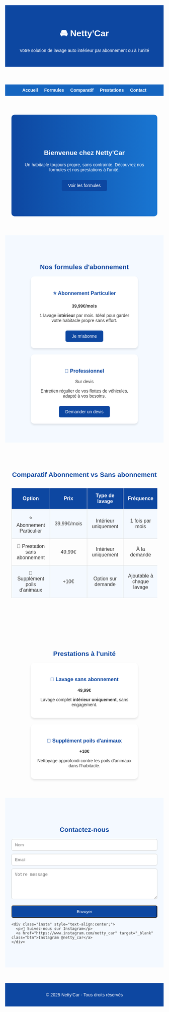<!DOCTYPE html>
<html lang="fr">
<head>
  <meta charset="UTF-8">
  <meta name="viewport" content="width=device-width, initial-scale=1.0">
  <title>Netty'Car - Lavage auto intérieur</title>
  <meta name="description" content="Netty'Car propose un abonnement lavage auto intérieur une fois par mois à 39,99€, ainsi que des prestations intérieures à l'unité dès 49,99€. Supplément poils d'animaux 10€. Suivez-nous sur Instagram @netty_car.">
  <style>
    body {
      margin: 0;
      font-family: Arial, sans-serif;
      color: #333;
    }
    header {
      background: #0d47a1;
      color: white;
      padding: 30px;
      text-align: center;
    }
    nav {
      display: flex;
      justify-content: center;
      gap: 20px;
      background: #1565c0;
      padding: 10px;
    }
    nav a {
      color: white;
      text-decoration: none;
      font-weight: bold;
    }
    nav a:hover {
      text-decoration: underline;
    }
    section {
      padding: 60px 20px;
      max-width: 1200px;
      margin: auto;
    }
    .hero {
      text-align: center;
      background: linear-gradient(to right, #0d47a1, #1976d2);
      color: white;
      padding: 80px 20px;
      border-radius: 10px;
    }
    .formules {
      display: flex;
      gap: 20px;
      flex-wrap: wrap;
      justify-content: center;
    }
    .card {
      background: white;
      border-radius: 10px;
      padding: 20px;
      box-shadow: 0 4px 6px rgba(0,0,0,0.1);
      width: 300px;
      text-align: center;
      transition: transform 0.3s;
    }
    .card:hover {
      transform: scale(1.05);
    }
    .card h3 {
      color: #0d47a1;
    }
    .btn {
      display: inline-block;
      margin-top: 10px;
      padding: 10px 20px;
      background: #0d47a1;
      color: white;
      text-decoration: none;
      border-radius: 5px;
      transition: 0.3s;
    }
    .btn:hover {
      background: #1565c0;
    }
    table {
      width: 100%;
      border-collapse: collapse;
      margin-top: 30px;
    }
    th, td {
      border: 1px solid #ddd;
      padding: 15px;
      text-align: center;
    }
    th {
      background: #0d47a1;
      color: white;
    }
    tr:nth-child(even) {
      background: #f4f9ff;
    }
    form {
      display: flex;
      flex-direction: column;
      gap: 10px;
      max-width: 500px;
      margin: auto;
    }
    input, textarea {
      padding: 10px;
      border: 1px solid #ccc;
      border-radius: 5px;
    }
    footer {
      background: #0d47a1;
      color: white;
      text-align: center;
      padding: 15px;
      margin-top: 50px;
    }
    .insta {
      margin-top: 20px;
    }
  </style>
</head>
<body>

  <header>
    <h1>🚘 Netty'Car</h1>
    <p>Votre solution de lavage auto intérieur par abonnement ou à l'unité</p>
  </header>

  <nav>
    <a href="#accueil">Accueil</a>
    <a href="#formules">Formules</a>
    <a href="#comparatif">Comparatif</a>
    <a href="#prestations">Prestations</a>
    <a href="#contact">Contact</a>
  </nav>

  <section id="accueil">
    <div class="hero">
      <h2>Bienvenue chez Netty'Car</h2>
      <p>Un habitacle toujours propre, sans contrainte. Découvrez nos formules et nos prestations à l'unité.</p>
      <a href="#formules" class="btn">Voir les formules</a>
    </div>
  </section>

  <section id="formules" style="background:#f4f9ff;">
    <h2 style="text-align:center; color:#0d47a1;">Nos formules d'abonnement</h2>
    <div class="formules">
      <div class="card">
        <h3>⭐ Abonnement Particulier</h3>
        <p><strong>39,99€/mois</strong></p>
        <p>1 lavage <strong>intérieur</strong> par mois. Idéal pour garder votre habitacle propre sans effort.</p>
        <a href="#contact" class="btn">Je m'abonne</a>
      </div>
      <div class="card">
        <h3>🏢 Professionnel</h3>
        <p>Sur devis</p>
        <p>Entretien régulier de vos flottes de véhicules, adapté à vos besoins.</p>
        <a href="#contact" class="btn">Demander un devis</a>
      </div>
    </div>
  </section>

  <section id="comparatif">
    <h2 style="text-align:center; color:#0d47a1;">Comparatif Abonnement vs Sans abonnement</h2>
    <table>
      <tr>
        <th>Option</th>
        <th>Prix</th>
        <th>Type de lavage</th>
        <th>Fréquence</th>
      </tr>
      <tr>
        <td>⭐ Abonnement Particulier</td>
        <td>39,99€/mois</td>
        <td>Intérieur uniquement</td>
        <td>1 fois par mois</td>
      </tr>
      <tr>
        <td>🧽 Prestation sans abonnement</td>
        <td>49,99€</td>
        <td>Intérieur uniquement</td>
        <td>À la demande</td>
      </tr>
      <tr>
        <td>🐶 Supplément poils d'animaux</td>
        <td>+10€</td>
        <td>Option sur demande</td>
        <td>Ajoutable à chaque lavage</td>
      </tr>
    </table>
  </section>

  <section id="prestations">
    <h2 style="text-align:center; color:#0d47a1;">Prestations à l'unité</h2>
    <div class="formules">
      <div class="card">
        <h3>🧽 Lavage sans abonnement</h3>
        <p><strong>49,99€</strong></p>
        <p>Lavage complet <strong>intérieur uniquement</strong>, sans engagement.</p>
      </div>
      <div class="card">
        <h3>🐶 Supplément poils d'animaux</h3>
        <p><strong>+10€</strong></p>
        <p>Nettoyage approfondi contre les poils d’animaux dans l’habitacle.</p>
      </div>
    </div>
  </section>

  <section id="contact" style="background:#f4f9ff;">
    <h2 style="text-align:center; color:#0d47a1;">Contactez-nous</h2>
    <form>
      <input type="text" placeholder="Nom" required>
      <input type="email" placeholder="Email" required>
      <textarea placeholder="Votre message" rows="5" required></textarea>
      <button type="submit" class="btn">Envoyer</button>
    </form>

    <div class="insta" style="text-align:center;">
      <p>📲 Suivez-nous sur Instagram</p>
      <a href="https://www.instagram.com/netty_car" target="_blank" class="btn">Instagram @netty_car</a>
    </div>
  </section>

  <footer>
    <p>© 2025 Netty'Car - Tous droits réservés</p>
  </footer>

</body>
</html>
